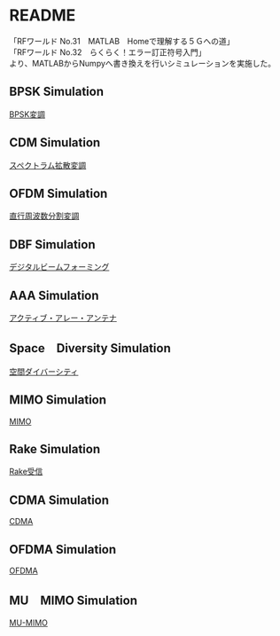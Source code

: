 # README
「RFワールド No.31　MATLAB　Homeで理解する５Ｇへの道」  
「RFワールド No.32　らくらく！エラー訂正符号入門」  
より、MATLABからNumpyへ書き換えを行いシミュレーションを実施した。

## BPSK Simulation

[BPSK変調](./01_BPSK.ipynb)

## CDM Simulation

[スペクトラム拡散変調](./02_CDM.ipynb)

## OFDM Simulation

[直行周波数分割変調](./03_OFDM.ipynb)

## DBF Simulation

[デジタルビームフォーミング](./04_DBF.ipynb)

## AAA Simulation

[アクティブ・アレー・アンテナ](./05_AAA.ipynb)

## Space　Diversity Simulation

[空間ダイバーシティ](./06_SpaceDiversity.ipynb)

## MIMO Simulation

[MIMO](./07_MIMO.ipynb)

## Rake Simulation

[Rake受信](./08_RAKE.ipynb)

## CDMA Simulation

[CDMA](./09_CDMA.ipynb)

## OFDMA Simulation

[OFDMA](./10_OFDMA.ipynb)

## MU　MIMO Simulation

[MU-MIMO](./11_MU_MIMO.ipynb)
